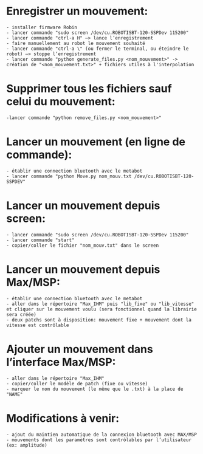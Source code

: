 
Enregistrer un mouvement:
=========================
	- installer firmware Robin
	- lancer commande "sudo screen /dev/cu.ROBOTISBT-120-SSPDev 115200"
	- lancer commande "ctrl-a H" —> lance l’enregistrement
	- faire manuellement au robot le mouvement souhaité
	- lancer commande "ctrl-a \" (ou fermer le terminal, ou éteindre le robot) —> stoppe l’enregistrement
	- lancer commande "python generate_files.py <nom_mouvement>" -> création de "<nom_mouvement.txt>" + fichiers utiles à l'interpolation



Supprimer tous les fichiers sauf celui du mouvement:
====================================================
	-lancer commande "python remove_files.py <nom_mouvement>"




Lancer un mouvement (en ligne de commande):
===========================================
    - établir une connection bluetooth avec le metabot
    - lancer commande "python Move.py nom_mouv.txt /dev/cu.ROBOTISBT-120-SSPDEV"
	



Lancer un mouvement depuis screen:
==================================
	- lancer commande "sudo screen /dev/cu.ROBOTISBT-120-SSPDev 115200"
	- lancer commande "start"
	- copier/coller le fichier "nom_mouv.txt" dans le screen




Lancer un mouvement depuis Max/MSP:
===================================
    - établir une connection bluetooth avec le metabot
    - aller dans le répertoire "Max_IHM" puis "lib_fixe" ou "lib_vitesse" et cliquer sur le mouvement voulu (sera fonctionnel quand la librairie sera créée)
    - deux patchs sont à disposition: mouvement fixe + mouvement dont la vitesse est contrôlable




Ajouter un mouvement dans l’interface Max/MSP:
==============================================
    - aller dans le répertoire "Max_IHM"
    - copier/coller le modèle de patch (fixe ou vitesse)
    - marquer le nom du mouvement (le même que le .txt) à la place de "NAME"




Modifications à venir:
======================
	- ajout du maintien automatique de la connexion bluetooth avec MAX/MSP
	- mouvements dont les paramètres sont contrôlables par l’utilisateur (ex: amplitude)
